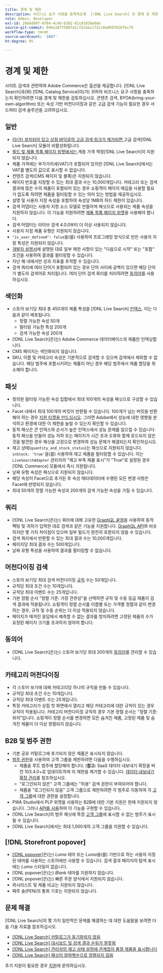 ```yaml
---
title: 경계 및 제한
description: 비즈니스 요구 사항을 충족하도록  [!DNL Live Search] 의 경계 및 제한에 대해 알아봅니다.
role: Admin, Developer
exl-id: 28b8d98f-0784-4c4d-b382-81c01838e0de
source-git-commit: 046a18ff5007a1cf2cbac172cc8a069702bfbc79
workflow-type: tm+mt
source-wordcount: '1087'
ht-degree: 0%

---
```


# 경계 및 제한

사이트 검색과 관련하여 Adobe Commerce은 옵션을 제공합니다. [!DNL Live Search]과(와) [!DNL Catalog Service]이(가) 귀하의 비즈니스 요구 사항을 충족하는지 확인하려면 다음 경계 및 제한을 검토하십시오. 콘텐츠 검색, BYOA(bring-your-own-algorithm) 또는 속성 기반 머천다이징과 같은 고급 검색 기능이 필요한 경우 서드파티 검색 솔루션을 고려하십시오.

## 일반

- [이(가) 설치되어 있고 상점 바닥글의 고급 검색 링크가 제거되면 ](https://experienceleague.adobe.com/en/docs/commerce-admin/catalog/catalog/search/search)고급 검색[!DNL Live Search] 모듈이 비활성화됩니다.
- [ 필드 및 제품 목록 페이지 위젯에서는 ](https://experienceleague.adobe.com/en/docs/commerce-admin/catalog/products/pricing/product-price-tier)계층 가격 책정[!DNL Live Search]이 지원되지 않습니다.
- 제품 가격에는 부가가치세(VAT)가 포함되어 있지만 [!DNL Live Search]에서는 VAT를 별도의 값으로 표시할 수 없습니다.
- 컨텐츠 검색(CMS 페이지 및 블록)은 지원되지 않습니다.
- 페이지 번호를 지정할 수 있는 최대 결과 수는 10,000개입니다. 카테고리 또는 검색 결과에 많은 수의 제품이 포함되어 있는 경우 쇼핑객이 페이지 매김을 사용할 필요가 없도록 하려면 제품을 필터링할 수 있는 의미 있는 방법을 제공하십시오.
- 설명 및 사용자 지정 속성을 포함하여 속성당 1MB의 하드 제한이 있습니다.
- 검색 어댑터는 사용자 지정 소스 모델로 만들어져 패싯으로 사용되는 제품 속성을 지원하지 않습니다. 이 기능을 지원하려면 [제품 목록 페이지 위젯](plp-styling.md)을 사용해야 합니다.
- 검색 어댑터는 라이브 검색 4.0.0부터 더 이상 사용되지 않습니다.
- 사용자 지정 제품 유형은 지원되지 않습니다.
- `"is_user_defined": false`을(를) 사용하여 프로그래밍 방식으로 만든 사용자 지정 특성은 지원되지 않습니다.
- [개발자 설명서](https://developer.adobe.com/commerce/webapi/graphql/schema/live-search/queries/product-search/#limitations)에 설명된 대로 일부 제한 사항이 있는 &quot;다음으로 시작&quot; 또는 &quot;포함&quot; 조건을 사용하여 결과를 필터링할 수 있습니다.
- 지난 해 내에서만 성과 지표를 추적할 수 있습니다.
- 검색 쿼리에 여러 단어가 포함되어 있는 경우 단어 사이에 공백이 있으면 해당 단어가 별도의 검색어로 처리됩니다. 여러 단어 검색 쿼리를 처리하려면 [동의어](./synonyms.md)를 사용하십시오.

## 색인화

- 스토어 보기당 최대 총 450개의 제품 특성을 [!DNL Live Search] [인덱스](indexing.md). 이는 다음과 같이 배포됩니다.
   - 정렬 가능한 속성 50개
   - 필터링 가능한 특성 200개
   - 검색 가능한 속성 200개
- [!DNL Live Search]은(는) Adobe Commerce 데이터베이스의 제품만 인덱싱합니다.
- CMS 페이지는 색인화되지 않습니다.
- SKU, 이름 및 카테고리 속성은 기본적으로 검색할 수 있으며 검색에서 제외할 수 없습니다. 해당 범주에 포함시키려는 제품이 아닌 경우 해당 범주에서 제품 할당을 취소해야 합니다.

## 패싯

- 정의된 필터링 가능한 속성 집합에서 최대 100개의 속성을 패싯으로 구성할 수 있습니다.
- Facet 내에서 최대 100개의 버킷이 반환될 수 있습니다. 100개가 넘는 버킷을 반환해야 하는 경우 [지원 티켓을 만드십시오](https://experienceleague.adobe.com/en/docs/commerce-knowledge-base/kb/help-center-guide/magento-help-center-user-guide). 그러면 Adobe에서 성능에 대한 영향을 분석하고 환경에 대한 이 제한을 늘릴 수 있는지 확인할 수 있습니다.
- 동적 패싯은 큰 인덱스와 순서가 높은 인덱스에서 성능 문제를 일으킬 수 있습니다. 동적 패싯을 만들어 성능 저하 또는 페이지가 시간 초과 오류와 함께 로드되지 않은 것을 발견한 경우 패싯을 고정으로 변경하여 성능 문제가 해결되는지 확인하십시오.
- 재고 상태(`quantity_and_stock_status`)는 패싯으로 지원되지 않습니다. `inStock: 'true'`을(를) 사용하여 재고 제품을 필터링할 수 있습니다. 이는 `LiveSearchAdapter` 관리자의 &quot;재고 부족 제품 표시&quot;가 &quot;True&quot;로 설정된 경우 [!DNL Commerce] 모듈에서 즉시 지원됩니다.
- 날짜 유형 속성은 패싯으로 지원되지 않습니다.
- 해당 속성이 Facet으로 추가된 후 속성 메타데이터에 수행된 모든 변경 사항은 Facet에 반영되지 않습니다.
- 최대 50개의 정렬 가능한 속성과 200개의 검색 가능한 속성을 가질 수 있습니다.

## 쿼리

- [!DNL Live Search]은(는) 쿼리에 대해 고유한 [GraphQL 끝점](https://developer.adobe.com/commerce/webapi/graphql/schema/live-search/)을 사용하여 동적 팩팅 및 귀하가 입력한 대로 검색과 같은 기능을 지원합니다. [GraphQL API](https://developer.adobe.com/commerce/webapi/graphql/)와 비슷하지만 몇 가지 차이점이 있으며 일부 필드가 완전히 호환되지 않을 수 있습니다.
- 검색 쿼리에서 반환할 수 있는 최대 결과 수는 10,000개입니다.
- 페이지당 최대 결과 수는 500개입니다.
- 날짜 유형 특성을 사용하여 결과를 필터링할 수 없습니다.

## 머천다이징 검색

- 스토어 보기당 최대 검색 머천다이징 [규칙](rules.md) 수는 50개입니다.
- 규칙당 최대 조건 수는 10개입니다.
- 규칙당 최대 이벤트 수는 25개입니다.
- 기본 정렬 순서 &quot;정렬 기준: 가장 관련성&quot;을 선택하면 규칙 및 수동 등급 제품이 검색 결과에 적용됩니다. 쇼핑객이 정렬 순서를 이름별 또는 가격별 정렬과 같이 변경하는 경우, 규칙 및 수동 순위는 더 이상 적용되지 않습니다.
- 페이지가 매겨진 응답에서 예측할 수 없는 결과를 방지하려면 고정된 제품의 수가 요청된 페이지 크기를 초과하지 않아야 합니다.

## 동의어

- [!DNL Live Search]은(는) 스토어 보기당 최대 200개의 [동의어](synonyms.md)를 관리할 수 있습니다.

## 카테고리 머천다이징

- 각 스토어 보기에 대해 카테고리당 하나의 규칙을 만들 수 있습니다.
- 규칙당 최대 조건 수는 10개입니다.
- 규칙당 최대 이벤트 수는 25개입니다.
- 특정 카테고리가 상점 첫 화면에서 열리고 해당 카테고리에 대한 규칙이 있는 경우 규칙이 적용됩니다. 카테고리 머천다이징 규칙의 경우 기본 정렬 순서는 &quot;정렬 기준: 위치&quot;입니다. 쇼핑객이 정렬 순서를 변경하면 모든 숨겨진 제품, 고정된 제품 및 숨겨진 제품이 더 이상 정렬되지 않습니다.

## B2B 및 범주 권한

- 기본 공유 카탈로그에 추가되지 않은 제품은 표시되지 않습니다.
- [범주 권한](https://experienceleague.adobe.com/en/docs/commerce-admin/catalog/categories/category-permissions)을 사용하여 고객 그룹을 제한하려면 다음을 수행하십시오.
   - 제품을 루트 범주에 할당해야 합니다. (**참고:** SaaS 데이터 내보내기 확장을 버전 103.4.0+로 업데이트하여 이 제한을 제거할 수 있습니다. [데이터 내보내기 확장 관리](../data-export/manage-extension.md)를 참조하십시오.
   - &quot;로그인되지 않은&quot; 고객 그룹에는 &quot;허용&quot; 검색 권한이 부여되어야 합니다.
   - 제품을 &quot;로그인되지 않음&quot; 고객 그룹으로 제한하려면 각 범주로 이동하여 각 [고객 그룹](https://experienceleague.adobe.com/en/docs/commerce-admin/b2b/shared-catalogs/catalog-shared-manage)에 대한 권한을 설정합니다.
- PWA Studio에서 PLP 위젯을 사용하는 B2B에 대한 기본 지원은 현재 지원되지 않습니다. 그러나 [API를 사용](install.md#pwa-support)하여 이 기능을 구현할 수 있습니다.
- [!DNL Live Search]의 범주 패싯에 특정 [고객 그룹](https://experienceleague.adobe.com/en/docs/commerce-admin/b2b/shared-catalogs/catalog-shared-manage)에 표시할 수 없는 범주가 표시될 수 있습니다.
- [!DNL Live Search]에서는 최대 1,000개의 고객 그룹을 지원할 수 있습니다.

## [!DNL Storefront popover]

- [[!DNL popover]](storefront-popover.md)은(는) *Luma* 테마 또는 *Luma*&#x200B;을(를) 기반으로 하는 사용자 지정된 테마를 사용하는 스토어에만 사용할 수 있습니다. 검색 결과 페이지의 탐색 표시에는 *Luma* 스타일이 없습니다.
- [!DNL popover]은(는) *Blank* 테마를 지원하지 않습니다.
- [!DNL popover]은(는) 빠른 주문 양식에서 지원되지 않습니다.
- 위시리스트 및 제품 비교는 지원되지 않습니다.
- 페루 솔(PEN)의 통화 기호는 지원되지 않습니다.

## 문제 해결

[!DNL Live Search]의 몇 가지 일반적인 문제를 해결하는 데 대한 도움말을 보려면 다음 기술 자료를 참조하십시오.

- [[!DNL Live Search] 카탈로그가 동기화되지 않음](https://experienceleague.adobe.com/en/docs/commerce-knowledge-base/kb/troubleshooting/miscellaneous/live-search-catalog-data-sync)
- [[!DNL Live Search] 대시보드 및 검색 결과 순위가 잘못됨](https://experienceleague.adobe.com/en/docs/commerce-knowledge-base/kb/troubleshooting/miscellaneous/live-search-dashboard-ranking-incorrect)
- [[!DNL Live Search] 관리자의 재고 상태 설정에 관계없이 품절 제품을 표시합니다](https://experienceleague.adobe.com/en/docs/commerce-knowledge-base/kb/troubleshooting/miscellaneous/live-search-displays-out-of-stock-products)
- [[!DNL Live Search] 패싯이 알파벳순으로 정렬되지 않음](https://experienceleague.adobe.com/en/docs/commerce-knowledge-base/kb/troubleshooting/miscellaneous/live-search-facets-not-sorted)

추가 지원이 필요한 경우 [지원](https://experienceleague.adobe.com/en/docs/commerce-knowledge-base/kb/help-center-guide/magento-help-center-user-guide)에 문의하십시오.

